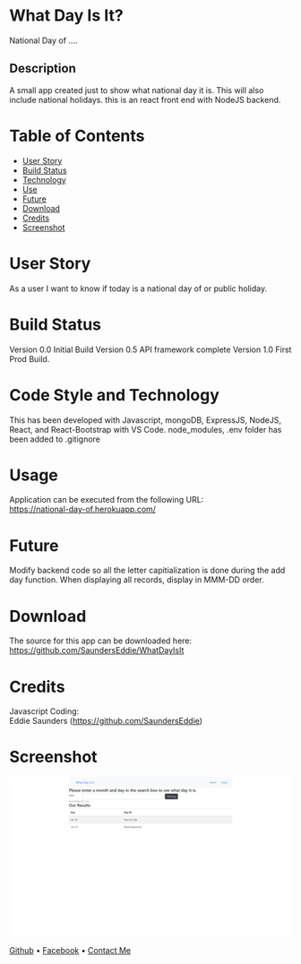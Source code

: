 # What Day Is It?

National Day of ....

## Description

A small app created just to show what national day it is. This will also include national holidays. this is an react front end with NodeJS backend.

# Table of Contents

- [User Story](#User%20Story)
- [Build Status](#Build%20Status)
- [Technology](#Code%20Style%20and%20Technology)
- [Use](#Usage)
- [Future](#Future)
- [Download](#Download)
- [Credits](#Credits)
- [Screenshot](#Screenshot)

# User Story

As a user I want to know if today is a national day of or public holiday.

# Build Status

Version 0.0 Initial Build
Version 0.5 API framework complete
Version 1.0 First Prod Build.

# Code Style and Technology

This has been developed with Javascript, mongoDB, ExpressJS, NodeJS, React, and React-Bootstrap with VS Code.
node_modules, .env folder has been added to .gitignore

# Usage

Application can be executed from the following URL:  
https://national-day-of.herokuapp.com/

# Future

Modify backend code so all the letter capitialization is done during the add day function.
When displaying all records, display in MMM-DD order.

# Download

The source for this app can be downloaded here:  
https://github.com/SaundersEddie/WhatDayIsIt

# Credits

Javascript Coding:  
Eddie Saunders (https://github.com/SaundersEddie)

# Screenshot

![Screenshot](WDII.jpg)

[Github](https://github.com/saundersEddie) • [Facebook](https://www.facebook.com) • [Contact Me](mailto:edwyn.saunders@outlook.com)
